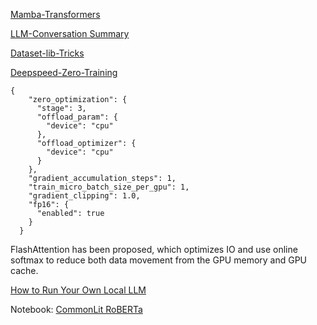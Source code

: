 [Mamba-Transformers](https://note.com/hatti8/n/na9782b7fa437)

[LLM-Conversation Summary](https://zhuanlan.zhihu.com/p/682539805)

[Dataset-lib-Tricks](https://www.ai-shift.co.jp/techblog/4271)

[Deepspeed-Zero-Training]()

```
{
    "zero_optimization": {
      "stage": 3,
      "offload_param": {
        "device": "cpu"
      },
      "offload_optimizer": {
        "device": "cpu"
      }
    },
    "gradient_accumulation_steps": 1,
    "train_micro_batch_size_per_gpu": 1,
    "gradient_clipping": 1.0,
    "fp16": {
      "enabled": true
    }
  }
```

FlashAttention has been proposed, which optimizes IO and use online softmax  to reduce both data movement from the GPU memory  and GPU cache.  

[How to Run Your Own Local LLM](https://hackernoon.com/how-to-run-your-own-local-llm-updated-for-2024) 

Notebook:
[CommonLit RoBERTa](https://www.kaggle.com/code/tealgreen0503/commonlit-roberta-huggingface-trainer)
